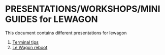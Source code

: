 # PRESENTATIONS/WORKSHOPS/MINI GUIDES for LEWAGON

This document contains different presentations for lewagon

1. [Terminal tips](https://github.com/nachoal/presentations/blob/master/terminal_tips.md)
2. [Le Wagon reboot](https://github.com/nachoal/presentations/blob/master/reboot_feb_2019.md)
